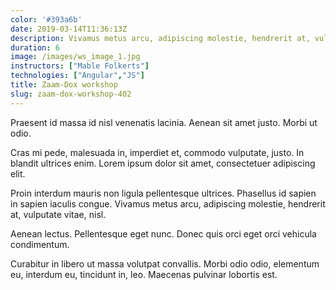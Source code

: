 ```yaml
---
color: '#393a6b'
date: 2019-03-14T11:36:13Z
description: Vivamus metus arcu, adipiscing molestie, hendrerit at, vulputate vitae, nisl. Aenean lectus.
duration: 6
image: /images/ws_image_1.jpg
instructors: ["Mable Folkerts"]
technologies: ["Angular","JS"]
title: Zaam-Dox workshop
slug: zaam-dox-workshop-402
---
```

Praesent id massa id nisl venenatis lacinia. Aenean sit amet justo. Morbi ut odio.

Cras mi pede, malesuada in, imperdiet et, commodo vulputate, justo. In blandit ultrices enim. Lorem ipsum dolor sit amet, consectetuer adipiscing elit.

Proin interdum mauris non ligula pellentesque ultrices. Phasellus id sapien in sapien iaculis congue. Vivamus metus arcu, adipiscing molestie, hendrerit at, vulputate vitae, nisl.

Aenean lectus. Pellentesque eget nunc. Donec quis orci eget orci vehicula condimentum.

Curabitur in libero ut massa volutpat convallis. Morbi odio odio, elementum eu, interdum eu, tincidunt in, leo. Maecenas pulvinar lobortis est.

